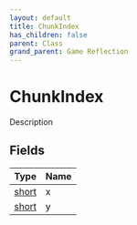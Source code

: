 ```yaml
---
layout: default
title: ChunkIndex
has_children: false
parent: Class
grand_parent: Game Reflection
---
```

# ChunkIndex
Description 

## Fields

| Type | Name |
|:-------------|:--------------|
| [short](/docs/game-reflection/components/short) | x |
| [short](/docs/game-reflection/components/short) | y |

